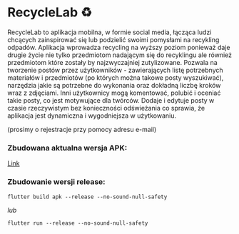 # RecycleLab ♻️

RecycleLab to aplikacja mobilna, w formie social media, łącząca ludzi chcących zainspirować się lub podzielić swoimi pomysłami na recykling odpadów. Aplikacja wprowadza recycling na wyższy poziom ponieważ daje drugie życie nie tylko przedmiotom nadającym się do recyklingu ale również przedmiotom które zostały by najzwyczajniej zutylizowane. Pozwala na tworzenie postów przez użytkowników - zawierających listę potrzebnych materiałów i przedmiotów (po których można takowe posty wyszukiwać), narzędzia jakie są potrzebne do wykonania oraz dokładną liczbę kroków wraz z zdjęciami. Inni użytkownicy mogą komentować, polubić i oceniać takie posty, co jest motywujące dla twórców. Dodaje i edytuje posty w czasie rzeczywistym bez konieczności odświeżania co sprawia, że aplikacja jest dynamiczna i wygodniejsza w użytkowaniu.

(prosimy o rejestracje przy pomocy adresu e-mail)

### <b>Zbudowana aktualna wersja APK:</b>
<a href="https://drive.google.com/file/d/1hbRiHAFuoSwJAFEoiiUtiPn--vKAd9_R/view?usp=sharing">Link</a>

### <b>Zbudowanie wersji release:</b>
```shell
flutter build apk --release --no-sound-null-safety
```
   <i>lub</i>
```shell
flutter run --release --no-sound-null-safety
```
